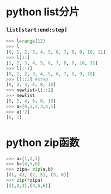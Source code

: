 # python list分片
### ```list[start:end:step]```
```python
>>> l=range(12)
>>> l
[0, 1, 2, 3, 4, 5, 6, 7, 8, 9, 10, 11]
>>> l[1:]
[1, 2, 3, 4, 5, 6, 7, 8, 9, 10, 11]
>>> l[:-1]
[0, 1, 2, 3, 4, 5, 6, 7, 8, 9, 10]
>>> l[::2] #step
[0, 2, 4, 6, 8, 10]
>>> newlist=l[::2]
>>> newlist
[0, 2, 4, 6, 8, 10]
>>> a=[0,1,2,3,4,5]
>>> a[:2]
[0, 1]
```
# python zip函数
```python
>>> a=[1,2,3]
>>> b=[4,5,6]
>>> zipa= zip(a,b)
[(1, 4), (2, 5), (3, 6)]
>>> zip(*zipa)
[(1,2,3),(4,5,6)]
```
